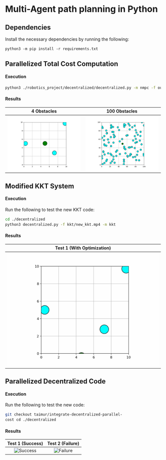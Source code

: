 # Multi-Agent path planning in Python

## Dependencies

Install the necessary dependencies by running the following:

```shell
python3 -m pip install -r requirements.txt
```

## Parallelized Total Cost Computation

#### Execution
```bash
python3 ./robotics_project/decentralized/decentralized.py -m nmpc -f output_animation_file_name.gif
```

#### Results

|            4 Obstacles            |            100 Obstacles            |
|:--------------------------------------:|:--------------------------------------:|
| ![Success](./decentralized/nmpc/4-obstacles.gif) | ![Success](./decentralized/nmpc/100-obstacles.gif)|

## Modified KKT System

#### Execution

Run the following to test the new KKT code:

```bash
cd ./decentralized
python3 decentralized.py -f kkt/new_kkt.mp4 -m kkt
```

#### Results

|            Test 1 (With Optimization)            |
|:--------------------------------------:|
| ![Success](./decentralized/kkt/new_kkt.gif) | 

## Parallelized Decentralized Code

#### Execution

Run the following to test the new code:

```bash
git checkout taimur/integrate-decentralized-parallel-
cost cd ./decentralized
```

#### Results

|            Test 1 (Success)            |            Test 2 (Failure)            |
|:--------------------------------------:|:--------------------------------------:|
| ![Success](./centralized/sipp/results/success.gif) | ![Failure](./centralized/sipp/results/failure.gif)|
